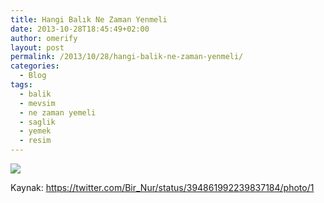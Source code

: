 ```yaml
---
title: Hangi Balık Ne Zaman Yenmeli
date: 2013-10-28T18:45:49+02:00
author: omerify
layout: post
permalink: /2013/10/28/hangi-balik-ne-zaman-yenmeli/
categories:
  - Blog
tags:
  - balik
  - mevsim
  - ne zaman yemeli
  - saglik
  - yemek
  - resim
---
```


![](https://omerify.github.io/blog/assets/img/2013/10/balik-yeme-ne-zaman-yenir.png) 

Kaynak: <a href="https://twitter.com/Bir_Nur/status/394861992239837184/photo/1" target="_blank" rel="noreferrer noopener nofollow">https://twitter.com/Bir_Nur/status/394861992239837184/photo/1</a>
